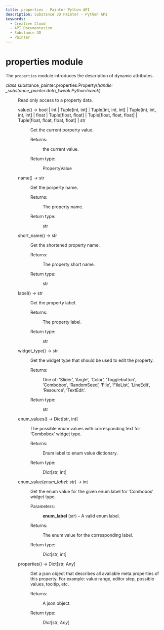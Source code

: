 ```yaml
---
title: properties - Painter Python API
description: Substance 3D Painter - Python API
keywords:
  - Creative Cloud
  - API Documentation
  - Substance 3D
  - Painter
---
```







<div class="wy-grid-for-nav">


<div class="wy-nav-content">
<div class="rst-content style-external-links">

<div class="document" itemscope="itemscope" itemtype="http://schema.org/Article" role="main">
<div itemprop="articleBody">

<h1>properties module<a class="headerlink" href="#module-substance_painter.properties" title="Link to this heading"> </a></h1>
<p class>The <code class="docutils literal notranslate">properties</code> module introduces the description of dynamic attributes.</p>
<dl class="py class">
<dt class="sig sig-object py" id="substance_painter.properties.Property">
<em class="property">class </em>substance_painter.properties.Property(<em class="sig-param">handle: _substance_painter.data_tweak.PythonTweak</em>)<a class="headerlink" href="#substance_painter.properties.Property" title="Link to this definition"> </a></dt>
<dd><p class>Read only access to a property data.</p>
<dl class="py method">
<dt class="sig sig-object py" id="substance_painter.properties.Property.value">
value() → bool | int | Tuple[int, int] | Tuple[int, int, int] | Tuple[int, int, int, int] | float | Tuple[float, float] | Tuple[float, float, float] | Tuple[float, float, float, float] | str<a class="headerlink" href="#substance_painter.properties.Property.value" title="Link to this definition"> </a></dt>
<dd><p class>Get the current porperty value.</p>
<dl class="field-list simple">
<dt class="field-odd">Returns:</dt>
<dd class="field-odd"><p class>the current value.</p>
</dd>
<dt class="field-even">Return type:</dt>
<dd class="field-even"><p class>PropertyValue</p>
</dd>
</dl>
</dd></dl>
<dl class="py method">
<dt class="sig sig-object py" id="substance_painter.properties.Property.name">
name() → str<a class="headerlink" href="#substance_painter.properties.Property.name" title="Link to this definition"> </a></dt>
<dd><p class>Get the porperty name.</p>
<dl class="field-list simple">
<dt class="field-odd">Returns:</dt>
<dd class="field-odd"><p class>The property name.</p>
</dd>
<dt class="field-even">Return type:</dt>
<dd class="field-even"><p class>str</p>
</dd>
</dl>
</dd></dl>
<dl class="py method">
<dt class="sig sig-object py" id="substance_painter.properties.Property.short_name">
short_name() → str<a class="headerlink" href="#substance_painter.properties.Property.short_name" title="Link to this definition"> </a></dt>
<dd><p class>Get the shortened property name.</p>
<dl class="field-list simple">
<dt class="field-odd">Returns:</dt>
<dd class="field-odd"><p class>The property short name.</p>
</dd>
<dt class="field-even">Return type:</dt>
<dd class="field-even"><p class>str</p>
</dd>
</dl>
</dd></dl>
<dl class="py method">
<dt class="sig sig-object py" id="substance_painter.properties.Property.label">
label() → str<a class="headerlink" href="#substance_painter.properties.Property.label" title="Link to this definition"> </a></dt>
<dd><p class>Get the property label.</p>
<dl class="field-list simple">
<dt class="field-odd">Returns:</dt>
<dd class="field-odd"><p class>The property label.</p>
</dd>
<dt class="field-even">Return type:</dt>
<dd class="field-even"><p class>str</p>
</dd>
</dl>
</dd></dl>
<dl class="py method">
<dt class="sig sig-object py" id="substance_painter.properties.Property.widget_type">
widget_type() → str<a class="headerlink" href="#substance_painter.properties.Property.widget_type" title="Link to this definition"> </a></dt>
<dd><p class>Get the widget type that should be used to edit the property.</p>
<dl class="field-list simple">
<dt class="field-odd">Returns:</dt>
<dd class="field-odd"><p class>One of: ‘Slider’, ‘Angle’, ‘Color’, ‘Togglebutton’,
‘Combobox’, ‘RandomSeed’, ‘File’, ‘FileList’, ‘LineEdit’,
‘Resource’, ‘TextEdit’.</p>
</dd>
<dt class="field-even">Return type:</dt>
<dd class="field-even"><p class>str</p>
</dd>
</dl>
</dd></dl>
<dl class="py method">
<dt class="sig sig-object py" id="substance_painter.properties.Property.enum_values">
enum_values() → Dict[str, int]<a class="headerlink" href="#substance_painter.properties.Property.enum_values" title="Link to this definition"> </a></dt>
<dd><p class>The possible enum values with corresponding text for ‘Combobox’
widget type.</p>
<dl class="field-list simple">
<dt class="field-odd">Returns:</dt>
<dd class="field-odd"><p class>Enum label to enum value dictionary.</p>
</dd>
<dt class="field-even">Return type:</dt>
<dd class="field-even"><p class><em>Dict</em>[str, int]</p>
</dd>
</dl>
</dd></dl>
<dl class="py method">
<dt class="sig sig-object py" id="substance_painter.properties.Property.enum_value">
enum_value(<em class="sig-param">enum_label: str</em>) → int<a class="headerlink" href="#substance_painter.properties.Property.enum_value" title="Link to this definition"> </a></dt>
<dd><p class>Get the enum value for the given enum label for ‘Combobox’
widget type.</p>
<dl class="field-list simple">
<dt class="field-odd">Parameters:</dt>
<dd class="field-odd"><p class><strong>enum_label</strong> (<em>str</em>) – A valid enum label.</p>
</dd>
<dt class="field-even">Returns:</dt>
<dd class="field-even"><p class>The enum value for the corresponding label.</p>
</dd>
<dt class="field-odd">Return type:</dt>
<dd class="field-odd"><p class><em>Dict</em>[str, int]</p>
</dd>
</dl>
</dd></dl>
<dl class="py method">
<dt class="sig sig-object py" id="substance_painter.properties.Property.properties">
properties() → Dict[str, Any]<a class="headerlink" href="#substance_painter.properties.Property.properties" title="Link to this definition"> </a></dt>
<dd><p class>Get a json object that describes all available meta properties of this
property. For example: value range, editor step, possible values, tooltip, etc.</p>
<dl class="field-list simple">
<dt class="field-odd">Returns:</dt>
<dd class="field-odd"><p class>A json object.</p>
</dd>
<dt class="field-even">Return type:</dt>
<dd class="field-even"><p class><em>Dict</em>[str, <em>Any</em>]</p>
</dd>
</dl>
</dd></dl>
</dd></dl>

</div>
</div>

</div>
</div>

</div>


